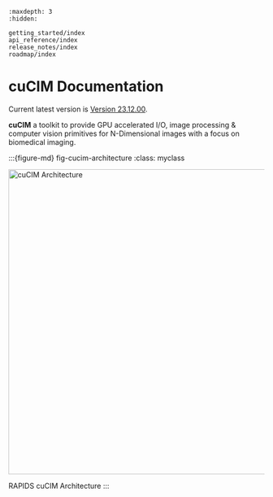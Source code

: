 <!-- ```{eval-rst}
:notoc:

``` -->

```{toctree}
:maxdepth: 3
:hidden:

getting_started/index
api_reference/index
release_notes/index
roadmap/index
```
<!-- user_guide/index
development/index -->


# cuCIM Documentation

Current latest version is [Version 23.12.00](release_notes/v23.12.00.md).

**cuCIM** a toolkit to provide GPU accelerated I/O, image  processing & computer vision primitives for N-Dimensional images with a focus on biomedical imaging.

:::{figure-md} fig-cucim-architecture
:class: myclass

<img src="_static/images/RAPIDS_cuCIM.png" alt="cuCIM Architecture" class="bg-primary mb-1" width="600px">

RAPIDS cuCIM Architecture
:::

<!-- .. raw:: html
   <div> </div> -->

<!-- ```{toctree}
:maxdepth: 3
:hidden:


reference/index.md

``` -->

<!--
```{include} readme.md
```

## Site contents

```{toctree}
:maxdepth: 2
:caption: Main docs

jupyter.md
installation.md
usage.md
changelog.md
Github repository <https://github.com/rapidsai/cucim>
```

## Reference pages

```{toctree}
:caption: Reference items
:maxdepth: 2

reference/index.md
```

## Development

```{toctree}
:caption: Development
:maxdepth: 1

contributing.md
authors.md
```

## Indices and tables

* {ref}`genindex`
* {ref}`modindex`
* {ref}`search`
 -->
